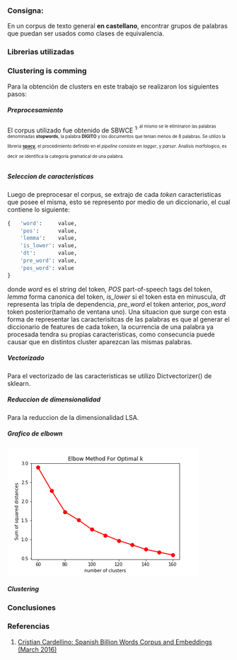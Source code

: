 ### Consigna:
En un corpus de texto general **en castellano**, encontrar grupos de palabras que puedan ser usados como clases de equivalencia.
### Librerias utilizadas

### Clustering is comming
Para la obtención de clusters en este trabajo se realizaron los siguientes pasos:
##### Preprocesamiento
El corpus utilizado fue obtenido de SBWCE <sup>1<sup>, al mismo se le eliminaron las palabras denominadas **stopwords**, la palabra **DIGITO** y los documentos que tenian menos de 8 palabras.
Se utilizo la libreria [**spacy**](https://spacy.io/), el procedimiento definido en el  *pipeline* consiste en *tagger*, y *parser*.
Analisis morfologico, es decir se identifica la categoría gramatical de una palabra. 
##### Seleccion de caracteristicas
Luego de preprocesar el corpus, se extrajo de cada *token* caracteristicas que posee el misma, esto se represento por medio de un diccionario, el cual contiene lo siguiente:
```python
{   'word':     value,
    'pos':      value,
    'lemma':    value,
    'is_lower': value,
    'dt':       value,
    'pre_word': value,
    'pos_word': value
}
```
donde *word* es el string del token, *POS* part-of-speech tags del token, *lemma* forma canonica del token, *is_lower* si el token esta en minuscula, *dt* representa las tripla de dependencia, *pre_word* el token anterior, *pos_word* token posterior(tamaño de ventana uno).
Una situacion que surge con esta forma de representar las caracterisitcas de las palabras es que al generar el diccionario de features de cada token, la ocurrencia de una palabra ya procesada tendra su propias caracteristicas, como consecuncia puede causar que en distintos cluster aparezcan las mismas palabras.
##### Vectorizado
Para el vectorizado de las caracteristicas se utilizo Dictvectorizer() de sklearn.
##### Reduccion de dimensionalidad
Para la reduccion de la dimensionalidad LSA.

##### Grafico de elbown

![elbow](elbow.png)

##### Clustering

### Conclusiones

### Referencias
1. [Cristian Cardellino: Spanish Billion Words Corpus and Embeddings (March 2016)]( https://crscardellino.github.io/SBWCE/)